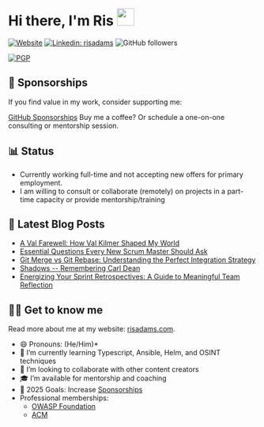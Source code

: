 
# Hi there, I'm Ris <img src="https://raw.githubusercontent.com/MartinHeinz/MartinHeinz/master/wave.gif" width="35px" />

[![Website](https://img.shields.io/website?label=risadams.com&style=for-the-badge&url=https%3A%2F%2Frisadams.com)](https://risadams.com) [![Linkedin: risadams](https://img.shields.io/badge/-risadams-blue?style=for-the-badge&logo=Linkedin&logoColor=white&link=https://www.linkedin.com/in/risadams/)](https://www.linkedin.com/in/risadams/) ![GitHub followers](https://img.shields.io/github/followers/risadams?label=Github%20Followers&style=for-the-badge)

[![PGP](https://badgen.net/keybase/pgp/risadams)](https://keybase.io/risadams)

## 💖 Sponsorships

If you find value in my work, consider supporting me:

[GitHub Sponsorships](https://github.com/sponsors/risadams)
Buy me a coffee? Or schedule a one-on-one consulting or mentorship session.

## 📊 Status

- Currently working full-time and not accepting new offers for primary employment.
- I am willing to consult or collaborate (remotely) on projects in a part-time capacity or provide mentorship/training

## 📝 Latest Blog Posts

<!-- BLOG-POST-LIST:START -->
- [A Val Farewell: How Val Kilmer Shaped My World](https://risadams.com/blog/2025/04/02/2025/04/a-val-farewell)
- [Essential Questions Every New Scrum Master Should Ask](https://risadams.com/blog/2025/04/01/2025/04/new-sm-speed-tips)
- [Git Merge vs Git Rebase: Understanding the Perfect Integration Strategy](https://risadams.com/blog/2025/03/25/2025/03/git-merge-vs-rebase)
- [Shadows -- Remembering Carl Dean](https://risadams.com/blog/2025/03/18/2025/03/shadows)
- [Energizing Your Sprint Retrospectives: A Guide to Meaningful Team Reflection](https://risadams.com/blog/2025/02/18/2025/02/sprint-retros)
<!-- BLOG-POST-LIST:END -->

## 👨‍💻 Get to know me

Read more about me at my website: [risadams.com](https://risadams.com).

- 😄 Pronouns: (He/Him)*
- 🌱 I’m currently learning Typescript, Ansible, Helm, and OSINT techniques
- 👯 I’m looking to collaborate with other content creators
- 🎓 I’m available for mentorship and coaching
- 🥅 2025 Goals: Increase [Sponsorships](https://github.com/sponsors/risadams?o=esb)
- Professional memberships:
  - [OWASP Foundation](https://owasp.org/membership/)
  - [ACM](https://www.acm.org/membership)
